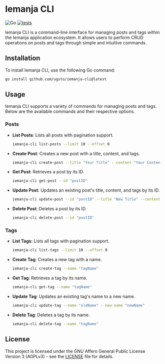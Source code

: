 # Iemanja CLI

![Go](https://img.shields.io/badge/Go-00ADD8.svg?style=flat&logo=Go&logoColor=white)
[![tests](https://github.com/ugsto/iemanja-cli/actions/workflows/tests.yml/badge.svg)](https://github.com/ugsto/iemanja-cli/actions/workflows/tests.yml)

Iemanja CLI is a command-line interface for managing posts and tags within the Iemanja application ecosystem. It allows users to perform CRUD operations on posts and tags through simple and intuitive commands.

## Installation

To install Iemanja CLI, use the following Go command:

```bash
go install github.com/ugsto/iemanja-cli@latest
```

## Usage

Iemanja CLI supports a variety of commands for managing posts and tags. Below are the available commands and their respective options.

### Posts

- **List Posts**: Lists all posts with pagination support.
  ```bash
  iemanja-cli list-posts --limit 10 --offset 0
  ```
- **Create Post**: Creates a new post with a title, content, and tags.
  ```bash
  iemanja-cli create-post --title "Your Title" --content "Your Content" --tags "tag1,tag2"
  ```
- **Get Post**: Retrieves a post by its ID.
  ```bash
  iemanja-cli get-post --id "postID"
  ```
- **Update Post**: Updates an existing post's title, content, and tags by its ID.
  ```bash
  iemanja-cli update-post --id "postID" --title "New Title" --content "New Content" --tags "newtag1,newtag2"
  ```
- **Delete Post**: Deletes a post by its ID.
  ```bash
  iemanja-cli delete-post --id "postID"
  ```

### Tags

- **List Tags**: Lists all tags with pagination support.
  ```bash
  iemanja-cli list-tags --limit 10 --offset 0
  ```
- **Create Tag**: Creates a new tag with a name.
  ```bash
  iemanja-cli create-tag --name "tagName"
  ```
- **Get Tag**: Retrieves a tag by its name.
  ```bash
  iemanja-cli get-tag --name "tagName"
  ```
- **Update Tag**: Updates an existing tag's name to a new name.
  ```bash
  iemanja-cli update-tag --name "oldName" --new-name "newName"
  ```
- **Delete Tag**: Deletes a tag by its name.
  ```bash
  iemanja-cli delete-tag --name "tagName"
  ```

## License

This project is licensed under the GNU Affero General Public License Version 3 (AGPLv3) - see the [LICENSE](LICENSE) file for details.
